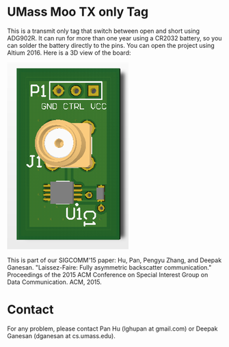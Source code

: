 # UMass Moo TX only Tag

This is a transmit only tag that switch between open and short using ADG902R. It can run for more than one year using a CR2032 battery, so you can solder the battery directly to the pins. You can open the project using Altium 2016.
Here is a 3D view of the board:

![PCB3D](/PCB3D.png?raw=true "3D view of UMass Moo TX only Tag")

This is part of our SIGCOMM'15 paper:
Hu, Pan, Pengyu Zhang, and Deepak Ganesan. "Laissez-Faire: Fully asymmetric backscatter communication." Proceedings of the 2015 ACM Conference on Special Interest Group on Data Communication. ACM, 2015.

# Contact
For any problem, please contact Pan Hu (lghupan at gmail.com) or Deepak Ganesan (dganesan at cs.umass.edu).
